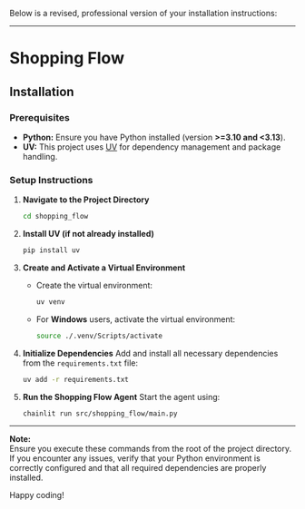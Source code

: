 Below is a revised, professional version of your installation instructions:

---

# Shopping Flow

## Installation

### Prerequisites
- **Python:** Ensure you have Python installed (version **>=3.10 and <3.13**).
- **UV:** This project uses [UV](https://docs.astral.sh/uv/) for dependency management and package handling.

### Setup Instructions

1. **Navigate to the Project Directory**
   ```bash
   cd shopping_flow
   ```

2. **Install UV (if not already installed)**
   ```bash
   pip install uv
   ```

3. **Create and Activate a Virtual Environment**
   - Create the virtual environment:
     ```bash
     uv venv
     ```
   - For **Windows** users, activate the virtual environment:
     ```bash
     source ./.venv/Scripts/activate
     ```

4. **Initialize Dependencies**
   Add and install all necessary dependencies from the `requirements.txt` file:
   ```bash
   uv add -r requirements.txt
   ```

5. **Run the Shopping Flow Agent**
   Start the agent using:
   ```bash
   chainlit run src/shopping_flow/main.py
   ```

---

**Note:**  
Ensure you execute these commands from the root of the project directory. If you encounter any issues, verify that your Python environment is correctly configured and that all required dependencies are properly installed.

Happy coding!
